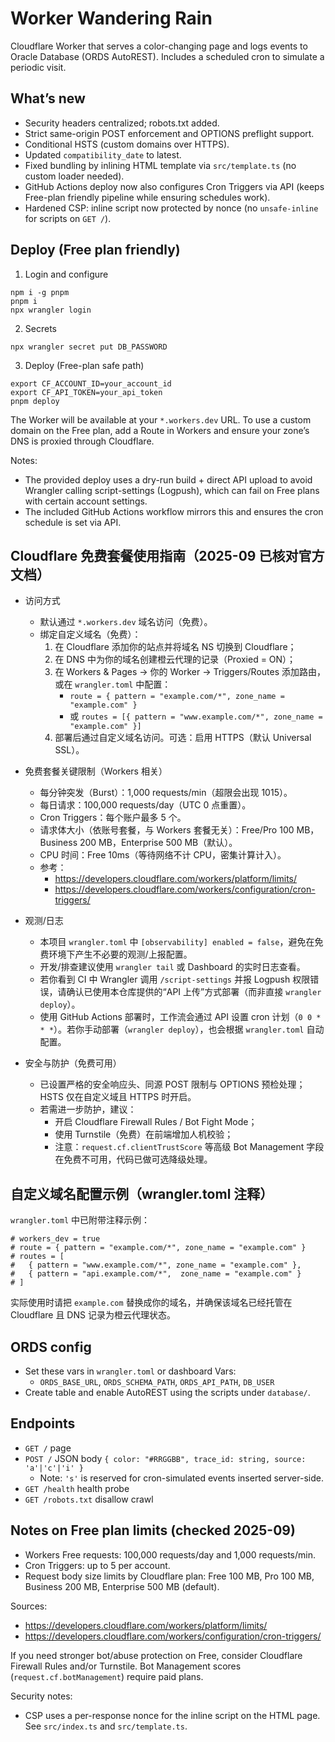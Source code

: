# Worker Wandering Rain

Cloudflare Worker that serves a color-changing page and logs events to Oracle Database (ORDS AutoREST). Includes a scheduled cron to simulate a periodic visit.

## What’s new

- Security headers centralized; robots.txt added.
- Strict same-origin POST enforcement and OPTIONS preflight support.
- Conditional HSTS (custom domains over HTTPS).
- Updated `compatibility_date` to latest.
- Fixed bundling by inlining HTML template via `src/template.ts` (no custom loader needed).
- GitHub Actions deploy now also configures Cron Triggers via API (keeps Free-plan friendly pipeline while ensuring schedules work).
- Hardened CSP: inline script now protected by nonce (no `unsafe-inline` for scripts on `GET /`).

## Deploy (Free plan friendly)

1) Login and configure

```
npm i -g pnpm
pnpm i
npx wrangler login
```

2) Secrets

```
npx wrangler secret put DB_PASSWORD
```

3) Deploy (Free-plan safe path)

```
export CF_ACCOUNT_ID=your_account_id
export CF_API_TOKEN=your_api_token
pnpm deploy
```

The Worker will be available at your `*.workers.dev` URL. To use a custom domain on the Free plan, add a Route in Workers and ensure your zone’s DNS is proxied through Cloudflare.

Notes:
- The provided deploy uses a dry-run build + direct API upload to avoid Wrangler calling script-settings (Logpush), which can fail on Free plans with certain account settings.
- The included GitHub Actions workflow mirrors this and ensures the cron schedule is set via API.

## Cloudflare 免费套餐使用指南（2025-09 已核对官方文档）

- 访问方式
  - 默认通过 `*.workers.dev` 域名访问（免费）。
  - 绑定自定义域名（免费）：
    1) 在 Cloudflare 添加你的站点并将域名 NS 切换到 Cloudflare；
    2) 在 DNS 中为你的域名创建橙云代理的记录（Proxied = ON）；
    3) 在 Workers & Pages → 你的 Worker → Triggers/Routes 添加路由，或在 `wrangler.toml` 中配置：
       - `route = { pattern = "example.com/*", zone_name = "example.com" }`
       - 或 `routes = [{ pattern = "www.example.com/*", zone_name = "example.com" }]`
    4) 部署后通过自定义域名访问。可选：启用 HTTPS（默认 Universal SSL）。

- 免费套餐关键限制（Workers 相关）
  - 每分钟突发（Burst）：1,000 requests/min（超限会出现 1015）。
  - 每日请求：100,000 requests/day（UTC 0 点重置）。
  - Cron Triggers：每个账户最多 5 个。
  - 请求体大小（依账号套餐，与 Workers 套餐无关）：Free/Pro 100 MB，Business 200 MB，Enterprise 500 MB（默认）。
  - CPU 时间：Free 10ms（等待网络不计 CPU，密集计算计入）。
  - 参考：
    - https://developers.cloudflare.com/workers/platform/limits/
    - https://developers.cloudflare.com/workers/configuration/cron-triggers/

- 观测/日志
  - 本项目 `wrangler.toml` 中 `[observability] enabled = false`，避免在免费环境下产生不必要的观测/上报配置。
  - 开发/排查建议使用 `wrangler tail` 或 Dashboard 的实时日志查看。
  - 若你看到 CI 中 Wrangler 调用 `/script-settings` 并报 Logpush 权限错误，请确认已使用本仓库提供的“API 上传”方式部署（而非直接 `wrangler deploy`）。
  - 使用 GitHub Actions 部署时，工作流会通过 API 设置 cron 计划（`0 0 * * *`）。若你手动部署（`wrangler deploy`），也会根据 `wrangler.toml` 自动配置。

- 安全与防护（免费可用）
  - 已设置严格的安全响应头、同源 POST 限制与 OPTIONS 预检处理；HSTS 仅在自定义域且 HTTPS 时开启。
  - 若需进一步防护，建议：
    - 开启 Cloudflare Firewall Rules / Bot Fight Mode；
    - 使用 Turnstile（免费）在前端增加人机校验；
    - 注意：`request.cf.clientTrustScore` 等高级 Bot Management 字段在免费不可用，代码已做可选降级处理。

## 自定义域名配置示例（wrangler.toml 注释）

`wrangler.toml` 中已附带注释示例：

```
# workers_dev = true
# route = { pattern = "example.com/*", zone_name = "example.com" }
# routes = [
#   { pattern = "www.example.com/*", zone_name = "example.com" },
#   { pattern = "api.example.com/*",  zone_name = "example.com" }
# ]
```

实际使用时请把 `example.com` 替换成你的域名，并确保该域名已经托管在 Cloudflare 且 DNS 记录为橙云代理状态。

## ORDS config

- Set these vars in `wrangler.toml` or dashboard Vars:
  - `ORDS_BASE_URL`, `ORDS_SCHEMA_PATH`, `ORDS_API_PATH`, `DB_USER`
- Create table and enable AutoREST using the scripts under `database/`.

## Endpoints

- `GET /` page
- `POST /` JSON body `{ color: "#RRGGBB", trace_id: string, source: 'a'|'c'|'i' }`
  - Note: `'s'` is reserved for cron-simulated events inserted server-side.
- `GET /health` health probe
- `GET /robots.txt` disallow crawl

## Notes on Free plan limits (checked 2025-09)

- Workers Free requests: 100,000 requests/day and 1,000 requests/min.
- Cron Triggers: up to 5 per account.
- Request body size limits by Cloudflare plan: Free 100 MB, Pro 100 MB, Business 200 MB, Enterprise 500 MB (default).

Sources:
- https://developers.cloudflare.com/workers/platform/limits/
- https://developers.cloudflare.com/workers/configuration/cron-triggers/

If you need stronger bot/abuse protection on Free, consider Cloudflare Firewall Rules and/or Turnstile. Bot Management scores (`request.cf.botManagement`) require paid plans.

Security notes:
- CSP uses a per-response nonce for the inline script on the HTML page. See `src/index.ts` and `src/template.ts`.
